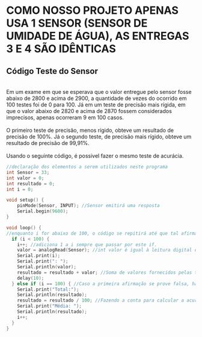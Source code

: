 # COMO NOSSO PROJETO APENAS USA 1 SENSOR (SENSOR DE UMIDADE DE ÁGUA), AS ENTREGAS 3 E 4 SÃO IDÊNTICAS
## Código Teste do Sensor
<br>Em um exame em que se esperava que o valor entregue pelo sensor fosse abaixo de 2800 e acima de 2900, a quantidade de vezes do ocorrido em 100 testes foi de 0 para 100. Já em um teste de precisão mais rígida, em que o valor abaixo de 2820 e acima de 2870 fossem considerados imprecisos, apenas ocorreram 9 em 100 casos.<br>
<br>O primeiro teste de precisão, menos rígido, obteve um resultado de precisão de 100%. Já o segundo teste, de precisão mais rígido, obteve um resultado de precisão de 99,91%.<br>
<br>Usando o seguinte código, é possivel fazer o mesmo teste de acurácia.<br>

```cpp
//declaração dos elementos a serem utilizados neste programa
int Sensor = 33;
int valor = 0;
int resultado = 0;
int i = 0;

void setup() {
    pinMode(Sensor, INPUT); //Sensor emitirá uma resposta
    Serial.begin(9600);
}

void loop() {
//enquanto i for abaixo de 100, o código se repitirá até que tal afirmação se prove o contrário
  if (i < 100) {
    i++; //adiciona 1 a i sempre que passar por este if.
    valor = analogRead(Sensor); //int valor é igual à leitura digital do sensor
    Serial.print(i); 
    Serial.print(": ");
    Serial.println(valor);
    resultado = resultado + valor; //Soma de valores fornecidos pelas tentativas do sensor
    delay(10);
  } else if (i == 100) { //Caso a primeira afirmação se prove falsa, haverá uma verificação de valor "i" para saber se ele é igual a 100 e se for ele fará o código abaixo.
    Serial.print("Total:");
    Serial.println(resultado);
    resultado = resultado / 100; //Fazendo a conta para calcular a acurácia
    Serial.print("Média: ");
    Serial.println(resultado);
    i++;
  }
}
